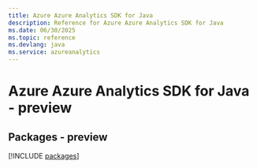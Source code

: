 ```yaml
---
title: Azure Azure Analytics SDK for Java
description: Reference for Azure Azure Analytics SDK for Java
ms.date: 06/30/2025
ms.topic: reference
ms.devlang: java
ms.service: azureanalytics
---
```

# Azure Azure Analytics SDK for Java - preview
## Packages - preview
[!INCLUDE [packages](azure-analytics-index.md)]
